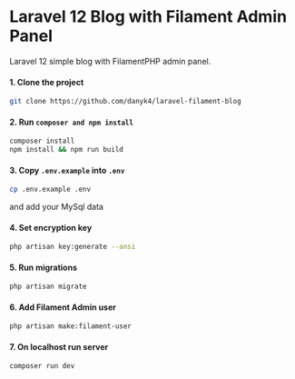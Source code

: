 # Laravel 12 Blog with Filament Admin Panel

Laravel 12 simple blog with FilamentPHP admin panel.

#### 1. Clone the project

```bash
git clone https://github.com/danyk4/laravel-filament-blog
```

#### 2. Run `composer and npm install`

```bash
composer install
npm install && npm run build
```

#### 3. Copy `.env.example` into `.env`

```bash
cp .env.example .env
```

and add your MySql data

#### 4. Set encryption key

```bash
php artisan key:generate --ansi
```

#### 5. Run migrations

```bash
php artisan migrate
```

#### 6. Add Filament Admin user

```bash
php artisan make:filament-user
```

#### 7. On localhost run server

```bash
composer run dev
```

